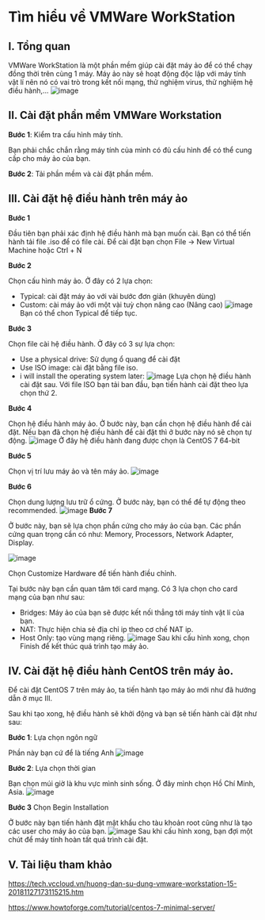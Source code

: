 Tìm hiểu về VMWare WorkStation
====
## I. Tổng quan
VMWare WorkStation là một phần mềm giúp cài đặt máy ảo để có thể chạy đồng thời trên cùng 1 máy.
Máy ảo này sẽ hoạt động độc lập với máy tính vật lí nên nó có vai trò trong kết nối mạng, thử nghiệm virus, thử nghiệm hệ điều hành,...
![image](images/vm01.png "img1")
## II. Cài đặt phần mềm VMWare Workstation
**Bước 1**: Kiểm tra cấu hình máy tính.

 Bạn phải chắc chắn rằng máy tính của mình có đủ cấu hình để có thể cung cấp cho máy ảo của bạn.

**Bước 2**: Tải phần mềm và cài đặt phần mềm.
## III. Cài đặt hệ điều hành trên máy ảo
**Bước 1**

Đầu tiên bạn phải xác định hệ điều hành mà bạn muốn cài. Bạn có thể tiến hành tải file .iso để có file cài.
Để cài đặt bạn chọn File -> New Virtual Machine hoặc Ctrl + N

**Bước 2**

Chọn cấu hình máy ảo. Ở đây có 2 lựa chọn:
* Typical: cài đặt máy ảo với vài bước đơn giản (khuyên dùng)
* Custom: cài máy ảo với một vài tuỳ chọn nâng cao (Nâng cao)
![image](images/vm02.png "img2")
Bạn có thể chon Typical để tiếp tục.

**Bước 3**

Chọn file cài hệ điều hành. Ở đây có 3 sự lựa chọn:
* Use a physical drive: Sử dụng ổ quang để cài đặt
* Use ISO image: cài đặt bằng file iso.
* i will install the operating system later: 
![image](images/vm03.png "img3")
Lựa chọn hệ điều hành cài đặt sau.
Với file ISO bạn tải ban đầu, bạn tiến hành cài đặt theo lựa chọn thứ 2.

**Bước 4**

Chọn hệ điều hành máy ảo. Ở bước này, bạn cần chọn hệ điều hành để cài đặt. Nếu bạn đã chọn hệ điều hành để cài đặt thì ở bước này nó sẽ chọn tự động.
![image](images/vm04.png "img4")
Ở đây hệ điều hành đang được chọn là CentOS 7 64-bit

**Bước 5**

Chọn vị trí lưu máy ảo và tên máy ảo.
![image](images/vm05.png "img5")

**Bước 6**

Chọn dung lượng lưu trữ ổ cứng. Ở bước này, bạn có thể để tự động theo recommended.
![image](images/vm06.png "img6")
**Bước 7**

Ở bước này, bạn sẽ lựa chọn phần cứng cho máy ảo của bạn. Các phần cứng quan trọng cần có như: Memory, Processors, Network Adapter, Display.

![image](images/vm07.png "img7")

Chọn Customize Hardware để tiến hành điều chỉnh.

Tại bước này bạn cần quan tâm tới card mạng. Có 3 lựa chọn cho card mạng của bạn như sau:
* Bridges: Máy ảo của bạn sẽ được kết nối thẳng tới máy tính vật lí của bạn.
* NAT: Thực hiện chia sẻ địa chỉ ip theo cơ chế NAT ip.
* Host Only: tạo vùng mạng riêng.
![image](images/vm08.png "img8")
Sau khi cấu hình xong, chọn Finish để kết thúc quá trình tạo máy ảo.

## IV. Cài đặt hệ điều hành CentOS trên máy ảo.
Để cài đặt CentOS 7 trên máy ảo, ta tiến hành tạo máy ảo mới như đã hướng dẫn ở mục III.

Sau khi tạo xong, hệ điều hành sẽ khởi động và bạn sẽ tiến hành cài đặt như sau:

**Bước 1**: Lựa chọn ngôn ngữ

Phần này bạn cứ để là tiếng Anh
![image](images/vm09.png "img9")

**Bước 2**: Lựa chọn thời gian

Bạn chọn múi giờ là khu vực mình sinh sống. Ở đây mình chọn Hồ Chí Minh, Asia.
![image](images/vm10.png "img10")

**Bước 3** Chọn Begin Installation
 
Ở bước này bạn tiến hành đặt mật khẩu cho tàu khoản root cũng như là tạo các user cho máy ảo của bạn. 
![image](images/vm11.png "img11")
Sau khi cấu hình xong, bạn đợi một chút để máy tính hoàn tất quá trình cài đặt.

## V. Tài liệu tham khảo
https://tech.vccloud.vn/huong-dan-su-dung-vmware-workstation-15-20181127173115215.htm

https://www.howtoforge.com/tutorial/centos-7-minimal-server/



